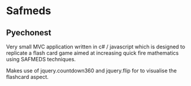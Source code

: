 # Safmeds

## Pyechonest

Very small MVC application written in c# / javascript which is designed to replicate a flash card game aimed at increasing quick fire mathematics using SAFMEDS techniques.

Makes use of jquery.countdown360 and jquery.flip for to visualise the flashcard aspect.  
